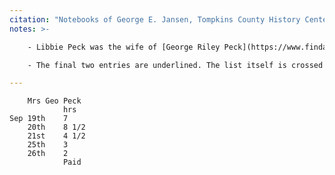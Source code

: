 ```yaml
---
citation: "Notebooks of George E. Jansen, Tompkins County History Center, Ithaca NY."
notes: >-

    - Libbie Peck was the wife of [George Riley Peck](https://www.findagrave.com/memorial/20462930/george-riley-peck) (14 May 1851 to 28 Nov 1916).

    - The final two entries are underlined. The list itself is crossed out twice.

---
```

        Mrs Geo Peck
                hrs
    Sep 19th    7
        20th    8 1/2
        21st    4 1/2  
        25th    3
        26th    2
                Paid

